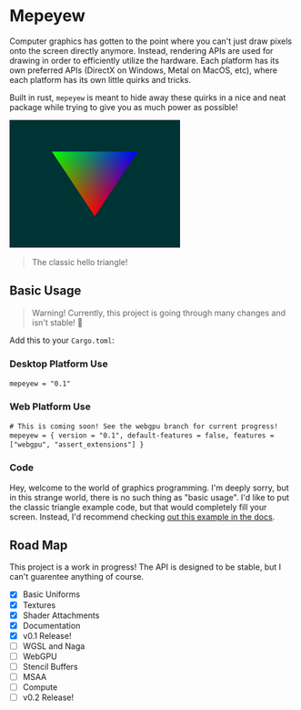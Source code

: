 # Mepeyew

Computer graphics has gotten to the point where you can't just draw pixels onto
the screen directly anymore.
Instead, rendering APIs are used for drawing in order to efficiently utilize the hardware.
Each platform has its own preferred APIs (DirectX on Windows, Metal on
MacOS, etc), where each platform has its own little quirks and tricks.

Built in rust, `mepeyew` is meant to hide away these quirks in a nice and neat package while
trying to give you as much power as possible!

![An image was meant to go here](./images/triangle.png)

> The classic hello triangle!

## Basic Usage

> Warning! 
> Currently, this project is going through many changes and isn't stable! 🚧

Add this to your `Cargo.toml`:

### Desktop Platform Use

```
mepeyew = "0.1"
```

### Web Platform Use

```
# This is coming soon! See the webgpu branch for current progress!
mepeyew = { version = "0.1", default-features = false, features = ["webgpu", "assert_extensions"] }
```

### Code

Hey, welcome to the world of graphics programming.
I'm deeply sorry, but in this strange world, there is no such thing as "basic usage".
I'd like to put the classic triangle example code, but that would completely fill your screen.
Instead, I'd recommend checking [out this example in the docs](https://docs.rs/mepeyew/).

## Road Map

This project is a work in progress!
The API is designed to be stable, but I can't guarentee anything of course.

- [x] Basic Uniforms
- [x] Textures
- [x] Shader Attachments
- [x] Documentation
- [x] v0.1 Release!
- [ ] WGSL and Naga
- [ ] WebGPU
- [ ] Stencil Buffers
- [ ] MSAA
- [ ] Compute
- [ ] v0.2 Release!
